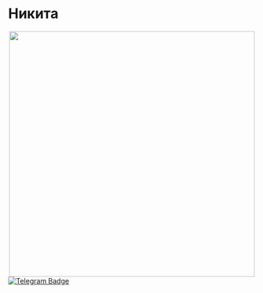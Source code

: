# Никита
<div id="header" align="center">
  <img src="https://i.giphy.com/media/v1.Y2lkPTc5MGI3NjExZWFxd213eG82cTk4cDMwbjNmN2JndWhkM241dHJkeXEyYzV6OGQxeSZlcD12MV9pbnRlcm5hbF9naWZfYnlfaWQmY3Q9Zw/13HgwGsXF0aiGY/giphy.gif" width="500"/>
</div>
<div id="badges">
  <a href=""https://t.me/N0N4M271828>
    <img src="https://img.shields.io/badge/Telegram-blue?style=flat&logo=telegram&logoColor=white" alt="Telegram Badge"/>
  </a>
</div>
